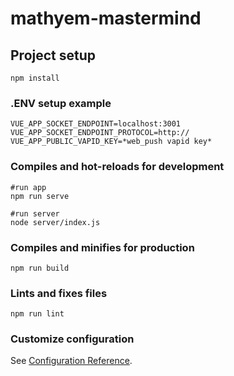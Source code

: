 # mathyem-mastermind

## Project setup
```
npm install
```

### .ENV setup example
```
VUE_APP_SOCKET_ENDPOINT=localhost:3001
VUE_APP_SOCKET_ENDPOINT_PROTOCOL=http://
VUE_APP_PUBLIC_VAPID_KEY=*web_push vapid key*
```

### Compiles and hot-reloads for development
```
#run app
npm run serve

#run server
node server/index.js
```

### Compiles and minifies for production
```
npm run build
```

### Lints and fixes files
```
npm run lint
```

### Customize configuration
See [Configuration Reference](https://cli.vuejs.org/config/).
